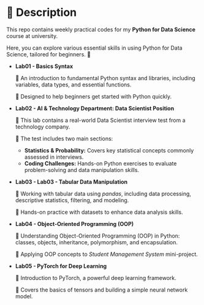 # 📌 Description

This repo contains weekly practical codes for my **Python for Data Science** course at university.

Here, you can explore various essential skills in using Python for Data Science, tailored for beginners. 🚀

- **Lab01 - Basics Syntax**

  🔸 An introduction to fundamental Python syntax and libraries, including variables, data types, and essential functions.

  🔸 Designed to help beginners get started with Python quickly.

- **Lab02 - AI & Technology Department: Data Scientist Position**

  🔸 This lab contains a real-world Data Scientist interview test from a technology company.

  🔸 The test includes two main sections:

  - **Statistics & Probability:** Covers key statistical concepts commonly assessed in interviews.
  - **Coding Challenges:** Hands-on Python exercises to evaluate problem-solving and data manipulation skills.

- **Lab03 - Lab03 - Tabular Data Manipulation**

  🔸 Working with tabular data using _pandas_, including data processing, descriptive statistics, filtering, and modeling.

  🔸 Hands-on practice with datasets to enhance data analysis skills.

- **Lab04 - Object-Oriented Programming (OOP)**

  🔸 Understanding Object-Oriented Programming (OOP) in Python: classes, objects, inheritance, polymorphism, and encapsulation.

  🔸 Applying OOP concepts to _Student Management System_ mini-project.

- **Lab05 - PyTorch for Deep Learning**

  🔸 Introduction to PyTorch, a powerful deep learning framework.

  🔸 Covers the basics of tensors and building a simple neural network model.

